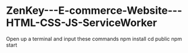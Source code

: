 # ZenKey---E-commerce-Website---HTML-CSS-JS-ServiceWorker

Open up a terminal and input these commands
npm install
cd public 
npm start
